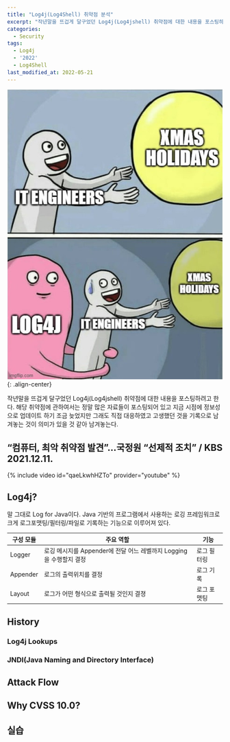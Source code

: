 ```yaml
---
title: "Log4j(Log4Shell) 취약점 분석"
excerpt: "작년말을 뜨겁게 달구었던 Log4j(Log4jshell) 취약점에 대한 내용을 포스팅하려고 한다."
categories:
  - Security
tags:
  - Log4j
  - '2022'
  - Log4Shell
last_modified_at: 2022-05-21
---
```


![log4j_meme](/assets/images/2022/2022-05-21-17-24-35.png){: .align-center}

작년말을 뜨겁게 달구었던 Log4j(Log4jshell) 취약점에 대한 내용을 포스팅하려고 한다.
해당 취약점에 관하여서는 정말 많은 자료들이 포스팅되어 있고 지금 시점에 정보성으로 업데이트 하기 조금 늦었지만 그래도 직접 대응하였고 고생했던 것을 기록으로 남겨놓는 것이 의미가 있을 것 같아 남겨놓는다.

## “컴퓨터, 최악 취약점 발견”…국정원 “선제적 조치” / KBS 2021.12.11.

{% include video id="qaeLkwhHZTo" provider="youtube" %}

## Log4j?

말 그대로 Log for Java이다. Java 기반의 프로그램에서 사용하는 로깅 프레임워크로
크게 로그포맷팅/필터링/파일로 기록하는 기능으로 이루어져 있다.

|구성 모듈|주요 역할|기능|
|--------|-------|----|
|Logger|로깅 메시지를 Appender에 전달 어느 레벨까지 Logging 을 수행할지 결정|로그 필터링|
|Appender|로그의 출력위치를 결정|로그 기록|
|Layout|로그가 어떤 형식으로 출력될 것인지 결졍|로그 포맷팅|

## History

### Log4j Lookups

### JNDI(Java Naming and Directory Interface)

## Attack Flow

## Why CVSS 10.0?

## 실습